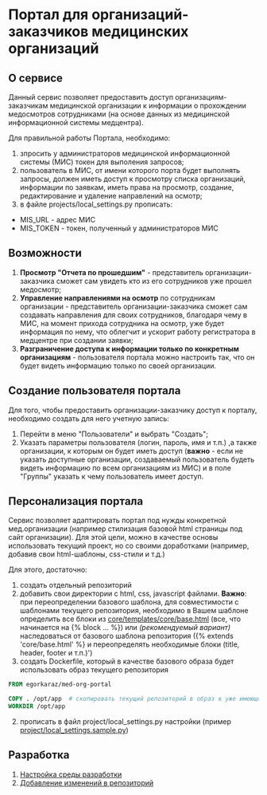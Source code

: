 # Портал для организаций-заказчиков медицинских организаций

## О сервисе
Данный сервис позволяет предоставить доступ организациям-заказчикам медицинской организации к информации о прохождении медосмотров сотрудниками (на основе данных из медицинской информационной системы медцентра).

Для правильной работы Портала, необходимо:
1. зпросить у администраторов медицинской информационной системы (МИС) токен для выполения запросов;
1. пользователь в МИС, от имени которого порта будет выполнять запросы, должен иметь доступ к просмотру списка организаций, информации по заявкам, иметь права на просмотр, создание, редактирование и удаление направлений на осмотр;
1. в файле projects/local_settings.py прописать:
 - MIS_URL - адрес МИС
 - MIS_TOKEN - токен, полученный у администраторов МИС
 
## Возможности
1. **Просмотр "Отчета по прошедшим"** - представитель организации-заказчика сможет сам увидеть кто из его сотрудников уже прошел медосмотр;
2. **Управление направлениями на осмотр** по сотрудникам организации - представитель организации-заказчика сможет сам создавать направления для своих сотрудников, благодаря чему в МИС, на момент прихода сотрудника на осмотр, уже будет информация по нему, что облегчит и ускорит работу регистратора в медцентре при создании заявки;
3. **Разграничение доступа к информации только по конкретным организациям** - пользователя портала можно настроить так, что он будет видеть информацию только по своей организации.

## Создание пользователя портала
Для того, чтобы предоставить организации-заказчику доступ к порталу, необходимо создать для него учетную запись:
1. Перейти в меню "Пользователи" и выбрать "Создать";
2. Указать параметры пользователя (логин, пароль, имя и т.п.)
,а также организации, к которым он будет иметь доступ (**важно** - если не указать доступные организации, создаваемый пользователь будеть видеть информацию по всем организациям из МИС) и в поле "Группы" указать к чему пользователь имеет доступ. 

## Персонализация портала
Сервис позволяет адаптировать портал под нужды конкретной мед.организации (например стилизация базовой html страницы под сайт организации). Для этой цели, можно в качестве основы использовать текущий проект, но со своими доработками (например, добавив свои html-шаблоны, css-стили и т.д.)

Для этого, достаточно:
1. создать отдельный репозиторий
1. добавить свои директории с html, css, javascript файлами. **Важно**: при переопределении базового шаблона, для совместимости с шаблонами текущего репозитория, необходимо в Вашем шаблоне определить все блоки из [core/templates/core/base.html](https://github.com/Egorka96/med-org-portal/blob/master/core/templates/core/base.html) (все, что начинается на {% block ... %}) или _(рекомендуемый вариант)_ наследоваться от базового шаблона репозитория ({% extends 'core/base.html' %} и переопределять необходимые блоки (title, header, footer и т.п.)')
1. создать Dockerfile, который в качестве базового образа будет использовать образ текущего репозитория
```dockerfile
FROM egorkaraz/med-org-portal

COPY . /opt/app  # скопировать текущий репозиторий в образ к уже имеющемуся репозиторию
WORKDIR /opt/app

```

2. прописать в файл project/local_settings.py настройки (пример [project/local_settings.sample.py](https://github.com/Egorka96/med-org-portal/blob/master/project/local_settings.sample.py))

## Разработка

1. [Настройка среды разработки](https://github.com/Egorka96/med-org-portal/wiki/%D0%9D%D0%B0%D1%81%D1%82%D1%80%D0%BE%D0%B9%D0%BA%D0%B0-%D1%81%D1%80%D0%B5%D0%B4%D1%8B-%D1%80%D0%B0%D0%B7%D1%80%D0%B0%D0%B1%D0%BE%D1%82%D0%BA%D0%B8)
2. [Добавление изменений в репозиторий](https://github.com/Egorka96/med-org-portal/wiki/%D0%94%D0%BE%D0%B1%D0%B0%D0%B2%D0%BB%D0%B5%D0%BD%D0%B8%D0%B5-%D0%B8%D0%B7%D0%BC%D0%B5%D0%BD%D0%B5%D0%BD%D0%B8%D0%B9-%D0%B2-%D1%80%D0%B5%D0%BF%D0%BE%D0%B7%D0%B8%D1%82%D0%BE%D1%80%D0%B8%D0%B9)
